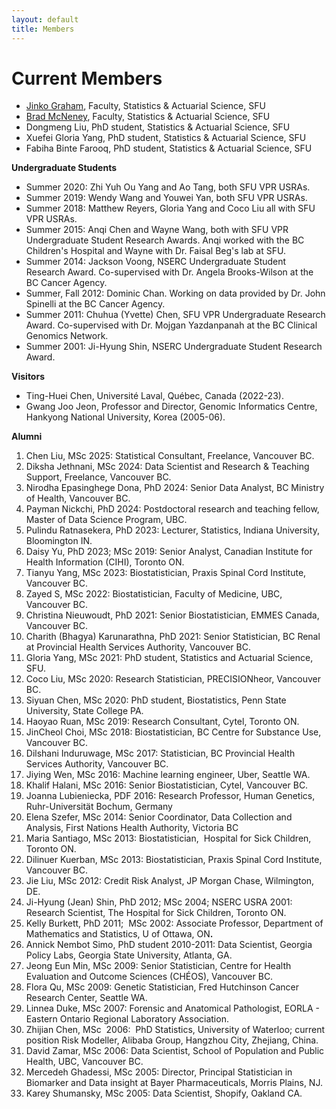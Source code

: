 ```yaml
---
layout: default
title: Members
---
```

# Current Members

<ul>
<li><a href="https://jinkog.github.io">Jinko Graham</a>, Faculty, Statistics &amp; Actuarial Science, SFU<br>
</li>
<li><a href="https://mcneney.github.io/">Brad McNeney</a>, Faculty, Statistics &amp; Actuarial Science, SFU</li>
<li>Dongmeng Liu, PhD student, Statistics &amp; Actuarial Science, SFU</li>
<li>Xuefei Gloria Yang, PhD student, Statistics &amp; Actuarial Science, SFU</li>
<li>Fabiha Binte Farooq, PhD student, Statistics &amp; Actuarial Science, SFU</li>
</ul>
<p><b>Undergraduate Students</b></p>
<ul>
<li>Summer 2020: Zhi Yuh Ou Yang and Ao Tang, both SFU VPR USRAs.</li>
<li>Summer 2019: Wendy Wang and Youwei Yan, both SFU VPR USRAs.</li>
<li>Summer 2018: Matthew Reyers, Gloria Yang and Coco Liu all with SFU VPR USRAs.<br>
</li>
<li>Summer 2015: Anqi Chen and Wayne Wang, both with SFU VPR Undergraduate Student Research Awards. Anqi worked with the BC Children's Hospital and Wayne with Dr. Faisal Beg's lab at SFU.<br>
</li>
<li>Summer 2014: Jackson Voong, NSERC Undergraduate Student Research Award. Co-supervised with Dr. Angela Brooks-Wilson at the BC Cancer Agency.</li>
<li>Summer, Fall 2012: Dominic Chan. Working on data provided by Dr. John Spinelli at the BC Cancer Agency.</li>
<li>Summer 2011: Chuhua (Yvette) Chen, SFU VPR Undergraduate Research Award. Co-supervised with Dr. Mojgan Yazdanpanah at the BC Clinical Genomics Network.</li>
<li>Summer 2001: Ji-Hyung Shin, NSERC Undergraduate Student Research Award. &nbsp;</li>
</ul>
<p><b>Visitors</b></p>
<ul>
<li>Ting-Huei Chen, Université Laval, Québec, Canada (2022-23).</li> 
<li>Gwang Joo Jeon, Professor and Director, Genomic Informatics Centre, Hankyong National University, Korea (2005-06).</li>
</ul>
<p><b>Alumni</b></p>
<ol>
<li>Chen Liu, MSc 2025: Statistical Consultant, Freelance, Vancouver BC.</li>
<li>Diksha Jethnani, MSc 2024: Data Scientist and Research & Teaching Support, Freelance, Vancouver BC.</li>
<li>Nirodha Epasinghege Dona, PhD 2024: Senior Data Analyst, BC Ministry of Health, Vancouver BC.</li>
  <li>Payman Nickchi, PhD 2024: Postdoctoral research and teaching fellow, Master of Data Science Program, UBC.</li>
<li>Pulindu Ratnasekera, PhD 2023: Lecturer, Statistics, Indiana University, Bloomington IN.</li>
<li>Daisy Yu, PhD 2023; MSc 2019: Senior Analyst, Canadian Institute for Health Information (CIHI), Toronto ON.</li>
<li>Tianyu Yang, MSc 2023: Biostatistician, Praxis Spinal Cord Institute,  Vancouver BC.</li>
<li>Zayed S, MSc 2022:  Biostatistician, Faculty of Medicine, UBC, Vancouver BC.</li>
<li>Christina Nieuwoudt, PhD 2021: Senior Biostatistician, EMMES Canada, Vancouver BC.</li>
<li>Charith (Bhagya) Karunarathna, PhD 2021: Senior Statistician, BC Renal at Provincial Health Services Authority, Vancouver BC.</li>
<li>Gloria Yang, MSc 2021: PhD student, Statistics and Actuarial Science, SFU.</li>
<li>Coco Liu, MSc 2020: Research Statistician, PRECISIONheor, Vancouver BC.</li>
<li>Siyuan Chen, MSc 2020: PhD student, Biostatistics, Penn State University, State College PA.</li>
<li>Haoyao Ruan, MSc 2019: Research Consultant, Cytel, Toronto ON.</li>
<li>JinCheol Choi, MSc 2018: Biostatistician, BC Centre for Substance Use, Vancouver BC.</li>
<li>Dilshani Induruwage, MSc 2017: Statistician, BC Provincial Health Services Authority, Vancouver BC.<br>
</li>
<li>Jiying Wen, MSc 2016: Machine learning engineer, Uber, Seattle WA.<br>
</li>
<li>Khalif Halani, MSc 2016: Senior Biostatistician, Cytel, Vancouver BC.<br>
</li>
<li>Joanna Lubieniecka, PDF 2016: Research Professor, Human Genetics, Ruhr-Universität Bochum, Germany<br>
</li>
<li>Elena Szefer, MSc 2014: Senior Coordinator, Data Collection and Analysis, First Nations Health Authority, Victoria BC<br>
</li>
<li>Maria Santiago, MSc 2013: Biostatistician,&nbsp; Hospital for Sick Children, Toronto ON.<br>
</li>
<li>Dilinuer Kuerban, MSc 2013: Biostatistician, Praxis Spinal Cord Institute, Vancouver BC.<br>
</li>
<li>Jie Liu, MSc 2012: Credit Risk Analyst, JP Morgan Chase, Wilmington, DE.</li>
<li>Ji-Hyung (Jean) Shin, PhD 2012; MSc 2004; NSERC USRA 2001: Research Scientist, The Hospital for Sick Children, Toronto ON.</li>
<li>Kelly Burkett, PhD 2011;&nbsp; MSc 2002: Associate Professor, Department of Mathematics and Statistics, U of Ottawa, ON<b>.</b></li>
<li>Annick Nembot Simo, PhD student 2010-2011: Data Scientist, Georgia Policy Labs, Georgia State University, Atlanta, GA.<br>
</li>
<li>Jeong Eun Min, MSc 2009: Senior Statistician, Centre for Health Evaluation and Outcome Sciences (CHÉOS), Vancouver BC.</li>
<li>Flora Qu, MSc 2009: Genetic Statistician, Fred Hutchinson Cancer Research Center, Seattle WA.<br>
</li>
<li>Linnea Duke, MSc 2007: Forensic and Anatomical Pathologist, EORLA - Eastern Ontario Regional Laboratory Association.</li>
<li>Zhijian Chen, MSc&nbsp; 2006:&nbsp; PhD Statistics, University of Waterloo; current position Risk Modeller, Alibaba Group, Hangzhou City, Zhejiang, China.</li>
<li>David Zamar, MSc 2006: Data Scientist, School of Population and Public Health, UBC, Vancouver BC.<br>
</li>
<li>Mercedeh Ghadessi, MSc 2005: Director, Principal Statistician in Biomarker and Data insight at Bayer Pharmaceuticals,
Morris Plains, NJ.<br>
</li>
<li>Karey Shumansky, MSc 2005: Data Scientist, Shopify, Oakland CA.</li>
</ol>
<p>&nbsp;</p>

